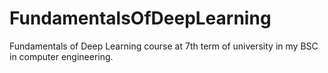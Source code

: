 # FundamentalsOfDeepLearning
Fundamentals of Deep Learning course at 7th term of university in my BSC in computer engineering.
